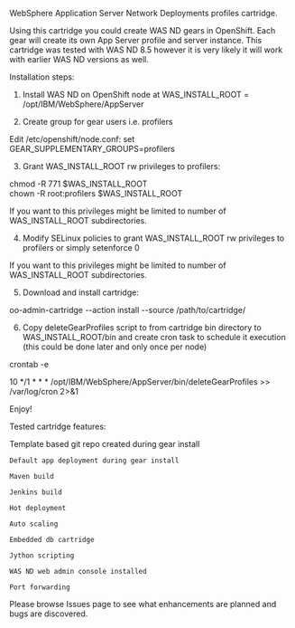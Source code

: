 WebSphere Application Server Network Deployments profiles cartridge.

Using this cartridge you could create WAS ND gears in OpenShift. Each gear will create its own App Server profile and server instance. 
This cartridge was tested with WAS ND 8.5 however it is very likely it will work with earlier WAS ND versions as well. 

Installation steps:

1. Install WAS ND on OpenShift node at WAS_INSTALL_ROOT = /opt/IBM/WebSphere/AppServer

2. Create group for gear users i.e. profilers

Edit /etc/openshift/node.conf: set GEAR_SUPPLEMENTARY_GROUPS=profilers

3. Grant WAS_INSTALL_ROOT rw privileges to profilers:

chmod -R 771 $WAS_INSTALL_ROOT                   
chown -R root:profilers $WAS_INSTALL_ROOT    

If you want to this privileges might be limited to number of WAS_INSTALL_ROOT subdirectories.

4. Modify SELinux policies to grant WAS_INSTALL_ROOT rw privileges to profilers or simply setenforce 0

If you want to this privileges might be limited to number of WAS_INSTALL_ROOT subdirectories.

5. Download and install cartridge:

oo-admin-cartridge --action install --source /path/to/cartridge/

6. Copy deleteGearProfiles script to from cartridge bin directory to WAS_INSTALL_ROOT/bin and create cron task to schedule it execution (this could be done later and only once per node)

crontab -e

10 */1 * * * /opt/IBM/WebSphere/AppServer/bin/deleteGearProfiles >> /var/log/cron 2>&1 

Enjoy!

Tested cartridge features:

Template based git repo created during gear install

	Default app deployment during gear install

	Maven build

	Jenkins build

	Hot deployment

	Auto scaling

	Embedded db cartridge

	Jython scripting

	WAS ND web admin console installed

	Port forwarding

Please browse Issues page to see what enhancements are planned and bugs are discovered.
 